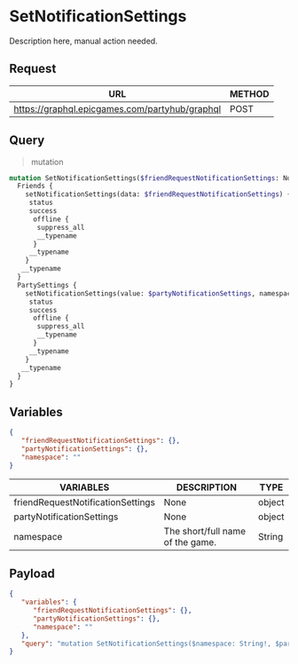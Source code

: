 # SetNotificationSettings

Description here, manual action needed.

## Request
| URL | METHOD |
| - | - |
| https://graphql.epicgames.com/partyhub/graphql | POST |

## Query
> mutation
```graphql
mutation SetNotificationSettings($friendRequestNotificationSettings: NotificationSettingsInput!, $partyNotificationSettings: NotificationSettingsInput!, $namespace: String!) {
  Friends {
    setNotificationSettings(data: $friendRequestNotificationSettings) {
     status
     success
      offline {
       suppress_all
       __typename
      }
     __typename
    }
   __typename
  }
  PartySettings {
    setNotificationSettings(value: $partyNotificationSettings, namespace: $namespace) {
     status
     success
      offline {
       suppress_all
       __typename
      }
     __typename
    }
   __typename
  }
}
```

## Variables
```json
{
   "friendRequestNotificationSettings": {},
   "partyNotificationSettings": {},
   "namespace": ""
}
```
| VARIABLES | DESCRIPTION | TYPE |
| - | - | - |
| friendRequestNotificationSettings | None | object |
| partyNotificationSettings | None | object |
| namespace | The short/full name of the game. | String |

## Payload
```json
{
   "variables": {
      "friendRequestNotificationSettings": {},
      "partyNotificationSettings": {},
      "namespace": ""
   },
   "query": "mutation SetNotificationSettings($namespace: String!, $partyNotificationSettings: NotificationSettingsInput!, $friendRequestNotificationSettings: NotificationSettingsInput!) { PartySettings { __typename setNotificationSettings(namespace: $namespace, value: $partyNotificationSettings) { __typename offline { __typename suppress_all } success status } } Friends { __typename setNotificationSettings(data: $friendRequestNotificationSettings) { __typename offline { __typename suppress_all } success status } } }"
}
```